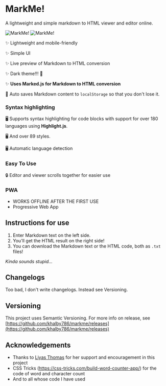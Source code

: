 # MarkMe!

A lightweight and simple markdown to HTML viewer and editor online.

![MarkMe!](https://cdn.glitch.com/e0b394db-80ae-4783-a487-56cecfa7615a%2Fmarkme-light.png?v=1589097625997)
![MarkMe!](https://cdn.glitch.com/e0b394db-80ae-4783-a487-56cecfa7615a%2Fmarkme-dark.png?v=1589097862504)

✨ Lightweight and mobile-friendly

✨ Simple UI

✨ Live preview of Markdown to HTML conversion

✨ Dark theme!!! 🌛

✨ **Uses Marked.js for Markdown to HTML conversion**

📑 Auto saves Markdown content to `localStorage` so that you don't lose it. 

### Syntax highlighting

🖥️ Supports syntax highlighting for code blocks with support for over 180 languages using **Highlight.js**.

🖥️ And over 89 styles.

🖥️ Automatic language detection

### Easy To Use

🔒 Editor and viewer scrolls together for easier use

### PWA

* WORKS OFFLINE AFTER THE FIRST USE
* Progressive Web App


## Instructions for use

1. Enter Markdown text on the left side.
2. You'll get the HTML result on the right side!
3. You can download the Markdown text or the HTML code, both as `.txt` files!

*Kinda sounds stupid...*

## Changelogs

Too bad, I don't write changelogs. Instead see Versioning.

## Versioning

This project uses Semantic Versioning. For more info on release, see [https://github.com/khalby786/markme/releases](https://github.com/khalby786/markme/releases)

## Acknowledgements

* Thanks to [Liyas Thomas](https://liyasthomas.web.app) for her support and encouragement in this project
* CSS Tricks (https://css-tricks.com/build-word-counter-app/) for the code of word and character count
* And to all whose code I have used